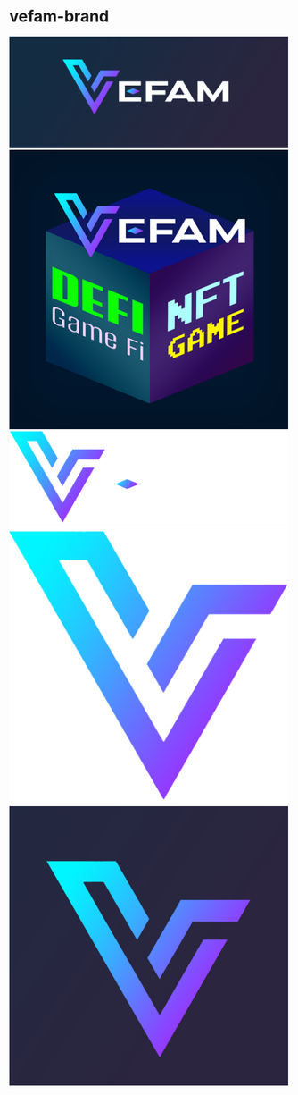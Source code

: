 # vefam-brand

<img src="vefam-logo.png" width="500" title="vefam-logo.png" />
<img src="vefam-app-hub-logo-512x512.png" width="500" title="vefam-app-hub-logo-512x512.png" />
<img src="vefam-logo-1500x500.png" width="500" title="vefam-logo-1500x500.png" />
<img src="vefam-favicon-512x512.png" width="500" title="vefam-favicon-512x512.png" />
<img src="vefam-twitter-logo-700x700.png" width="500" title="vefam-twitter-logo-700x700.png" />
